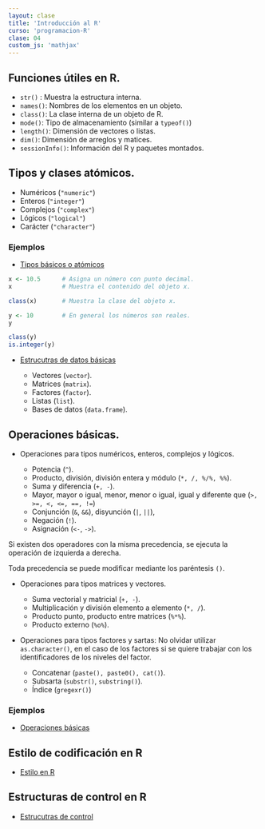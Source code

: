 ```yaml
---
layout: clase
title: 'Introducción al R'
curso: 'programacion-R'
clase: 04
custom_js: 'mathjax'
---
```



## Funciones útiles en R.

 - `str()` : Muestra la estructura interna.
 - `names()`: Nombres de los elementos en un objeto.
 - `class()`: La clase interna de un objeto de R.
 - `mode()`: Tipo de almacenamiento (similar a `typeof()`)
 - `length()`: Dimensión de vectores o listas.
 - `dim()`: Dimensión de arreglos y matices.
 - `sessionInfo()`: Información del R y paquetes montados.

## Tipos y clases atómicos.

 - Numéricos (`"numeric"`)
 - Enteros (`"integer"`)
 - Complejos (`"complex"`)
 - Lógicos (`"logical"`)
 - Carácter (`"character"`)

### Ejemplos

  - [Tipos básicos o atómicos](01ElementosBasicos.R)

```r
x <- 10.5      # Asigna un número con punto decimal.
x              # Muestra el contenido del objeto x.

class(x)       # Muestra la clase del objeto x.

y <- 10        # En general los números son reales.
y

class(y)
is.integer(y)
```

 - [Estrucutras de datos básicas](02EstructurasdeDatosBasicas.R)

    * Vectores (`vector`).
    * Matrices (`matrix`).
    * Factores (`factor`).
    * Listas (`list`).
    * Bases de datos (`data.frame`).

## Operaciones básicas.

 - Operaciones para tipos numéricos, enteros, complejos y lógicos.

   * Potencia (`^`).
   * Producto, división, división entera y módulo (`*, /, %/%, %%`).
   * Suma y diferencia (`+, -`).
   * Mayor, mayor o igual, menor, menor o igual,
     igual y diferente que (`>, >=, <, <=, ==, !=`)
   * Conjunción (`&`, `&&`), disyunción (`|`, `||`),
   * Negación (`!`).
   * Asignación (`<-`, `->`).

 Si existen dos operadores con la misma precedencia,
 se ejecuta la operación de izquierda a derecha.

 Toda precedencia se puede modificar mediante los
 paréntesis `()`.

  - Operaciones para tipos matrices y vectores.

    * Suma vectorial y matricial (`+, -`).
    * Multiplicación y división elemento a elemento (`*, /`).
    * Producto punto, producto entre matrices (`%*%`).
    * Producto externo (`%o%`).

  - Operaciones para tipos factores y sartas:
    No olvidar utilizar `as.character()`, en el caso de los factores si
    se quiere trabajar con los identificadores de los niveles del factor.

    * Concatenar (`paste(), paste0(), cat()`).
    * Subsarta (`substr()`, `substring()`).
    * Índice (`gregexr()`)

### Ejemplos

  - [Operaciones básicas](03Operaciones.R)

## Estilo de codificación en R

  - [Estilo en R](04EstiloR.html)

## Estructuras de control en R

  - [Estrucutras de control](05Estructuradeprogramacion.html)
